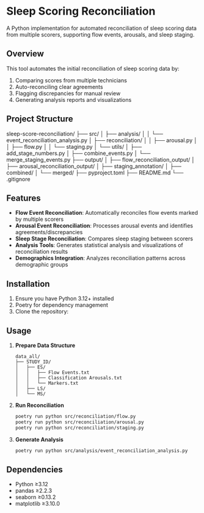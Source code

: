 # Sleep Scoring Reconciliation

A Python implementation for automated reconciliation of sleep scoring data from multiple scorers, supporting flow events, arousals, and sleep staging.

## Overview

This tool automates the initial reconciliation of sleep scoring data by:
1. Comparing scores from multiple technicians
2. Auto-reconciling clear agreements
3. Flagging discrepancies for manual review
4. Generating analysis reports and visualizations

## Project Structure
sleep-score-reconciliation/
├── src/
│ ├── analysis/
│ │ └── event_reconciliation_analysis.py
│ ├── reconciliation/
│ │ ├── arousal.py
│ │ ├── flow.py
│ │ └── staging.py
│ └── utils/
│ ├── add_stage_numbers.py
│ ├── combine_events.py
│ └── merge_staging_events.py
├── output/
│ ├── flow_reconciliation_output/
│ ├── arousal_reconciliation_output/
│ ├── staging_annotation/
│ ├── combined/
│ └── merged/
├── pyproject.toml
├── README.md
└── .gitignore


## Features

- **Flow Event Reconciliation**: Automatically reconciles flow events marked by multiple scorers
- **Arousal Event Reconciliation**: Processes arousal events and identifies agreements/discrepancies
- **Sleep Stage Reconciliation**: Compares sleep staging between scorers
- **Analysis Tools**: Generates statistical analysis and visualizations of reconciliation results
- **Demographics Integration**: Analyzes reconciliation patterns across demographic groups

## Installation

1. Ensure you have Python 3.12+ installed
2. Poetry for dependency management
3. Clone the repository:

## Usage

1. **Prepare Data Structure**
   ```
   data_all/
   ├── STUDY_ID/
   │   ├── ES/
   │   │   ├── Flow Events.txt
   │   │   ├── Classification Arousals.txt
   │   │   └── Markers.txt
   │   ├── LS/
   │   └── MS/
   ```

2. **Run Reconciliation**
   ```bash
   poetry run python src/reconciliation/flow.py
   poetry run python src/reconciliation/arousal.py
   poetry run python src/reconciliation/staging.py
   ```

3. **Generate Analysis**
   ```bash
   poetry run python src/analysis/event_reconciliation_analysis.py
   ```


## Dependencies

- Python ≥3.12
- pandas ≥2.2.3
- seaborn ≥0.13.2
- matplotlib ≥3.10.0